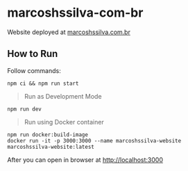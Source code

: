 # marcoshssilva-com-br

Website deployed at [marcoshssilva.com.br](https://marcoshssilva.com.br)

## How to Run

Follow commands:
```
npm ci && npm run start
```

> Run as Development Mode
```
npm run dev
```

> Run using Docker container
```
npm run docker:build-image
docker run -it -p 3000:3000 --name marcoshssilva-website marcoshssilva-website:latest
```

After you can open in browser at [http://localhost:3000](http://localhost:3000)
